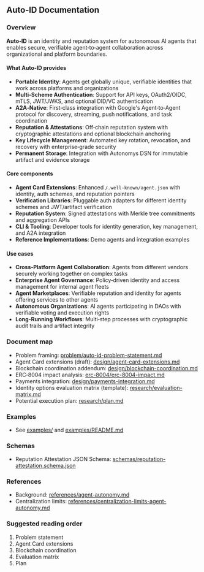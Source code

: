 ## Auto‑ID Documentation

### Overview

**Auto‑ID** is an identity and reputation system for autonomous AI agents that enables secure, verifiable agent‑to‑agent collaboration across organizational and platform boundaries.

#### What Auto‑ID provides

- **Portable Identity**: Agents get globally unique, verifiable identities that work across platforms and organizations
- **Multi‑Scheme Authentication**: Support for API keys, OAuth2/OIDC, mTLS, JWT/JWKS, and optional DID/VC authentication
- **A2A‑Native**: First‑class integration with Google's Agent‑to‑Agent protocol for discovery, streaming, push notifications, and task coordination
- **Reputation & Attestations**: Off‑chain reputation system with cryptographic attestations and optional blockchain anchoring
- **Key Lifecycle Management**: Automated key rotation, revocation, and recovery with enterprise‑grade security
- **Permanent Storage**: Integration with Autonomys DSN for immutable artifact and evidence storage

#### Core components

- **Agent Card Extensions**: Enhanced `/.well-known/agent.json` with identity, auth schemes, and reputation pointers
- **Verification Libraries**: Pluggable auth adapters for different identity schemes and JWT/artifact verification
- **Reputation System**: Signed attestations with Merkle tree commitments and aggregation APIs
- **CLI & Tooling**: Developer tools for identity generation, key management, and A2A integration
- **Reference Implementations**: Demo agents and integration examples

#### Use cases

- **Cross‑Platform Agent Collaboration**: Agents from different vendors securely working together on complex tasks
- **Enterprise Agent Governance**: Policy‑driven identity and access management for internal agent fleets
- **Agent Marketplaces**: Verifiable reputation and identity for agents offering services to other agents
- **Autonomous Organizations**: AI agents participating in DAOs with verifiable voting and execution rights
- **Long‑Running Workflows**: Multi‑step processes with cryptographic audit trails and artifact integrity

### Document map

- Problem framing: [problem/auto-id-problem-statement.md](./problem/auto-id-problem-statement.md)
- Agent Card extensions (draft): [design/agent-card-extensions.md](./design/agent-card-extensions.md)
- Blockchain coordination addendum: [design/blockchain-coordination.md](./design/blockchain-coordination.md)
- ERC‑8004 impact analysis: [erc-8004/erc-8004-impact.md](./erc-8004/erc-8004-impact.md)
- Payments integration: [design/payments-integration.md](./design/payments-integration.md)
- Identity options evaluation matrix (template): [research/evaluation-matrix.md](./research/evaluation-matrix.md)
- Potential execution plan: [research/plan.md](./research/plan.md)

### Examples

- See [examples/](./examples/) and [examples/README.md](./examples/README.md)

### Schemas

- Reputation Attestation JSON Schema: [schemas/reputation-attestation.schema.json](./schemas/reputation-attestation.schema.json)

### References

- Background: [references/agent-autonomy.md](./references/agent-autonomy.md)
- Centralization limits: [references/centralization-limits-agent-autonomy.md](./references/centralization-limits-agent-autonomy.md)

### Suggested reading order

1. Problem statement
2. Agent Card extensions
3. Blockchain coordination
4. Evaluation matrix
5. Plan
